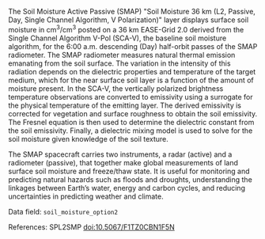 The Soil Moisture Active Passive (SMAP) "Soil Moisture 36 km (L2, Passive, Day, Single Channel Algorithm, V Polarization)" layer displays surface soil moisture in cm<sup>3</sup>/cm<sup>3</sup> posted on a 36 km EASE-Grid 2.0 derived from the Single Channel Algorithm V-Pol (SCA-V), the baseline soil moisture algorithm, for the 6:00 a.m. descending (Day) half-orbit passes of the SMAP radiometer. The SMAP radiometer measures natural thermal emission emanating from the soil surface. The variation in the intensity of this radiation depends on the dielectric properties and temperature of the target medium, which for the near surface soil layer is a function of the amount of moisture present. In the SCA-V, the vertically polarized brightness temperature observations are converted to emissivity using a surrogate for the physical temperature of the emitting layer. The derived emissivity is corrected for vegetation and surface roughness to obtain the soil emissivity. The Fresnel equation is then used to determine the dielectric constant from the soil emissivity. Finally, a dielectric mixing model is used to solve for the soil moisture given knowledge of the soil texture.

The SMAP spacecraft carries two instruments, a radar (active) and a radiometer (passive), that together make global measurements of land surface soil moisture and freeze/thaw state. It is useful for monitoring and predicting natural hazards such as floods and droughts, understanding the linkages between Earth’s water, energy and carbon cycles, and reducing uncertainties in predicting weather and climate.

Data field: `soil_moisture_option2`

References: SPL2SMP [doi:10.5067/F1TZ0CBN1F5N](https://doi.org/10.5067/F1TZ0CBN1F5N)
